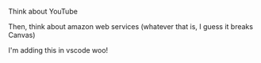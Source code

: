 
Think about YouTube

Then, think about amazon web services (whatever that is, I guess it breaks Canvas)

I'm adding this in vscode woo!

